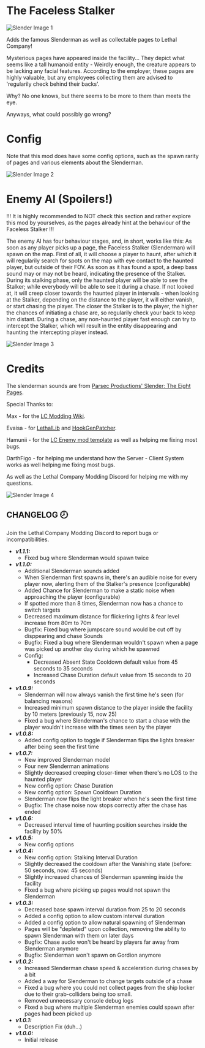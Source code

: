 # The Faceless Stalker

![Slender Image 1](https://i.imgur.com/jLTNNjM.png)

Adds the famous Slenderman as well as collectable pages to Lethal Company!

Mysterious pages have appeared inside the facility... They depict what seems like a tall humanoid entity - Weirdly enough, the creature appears to be lacking any facial features.
According to the employer, these pages are highly valuable, but any employees collecting them are advised to 'regularily check behind their backs'.

Why? No one knows, but there seems to be more to them than meets the eye.

Anyways, what could possibly go wrong?


# Config

Note that this mod does have some config options, such as the spawn rarity of pages and various elements about the Slenderman.

![Slender Image 2](https://i.imgur.com/l7Jvqxc.png)

# Enemy AI (Spoilers!)

!!! It is highly recommended to NOT check this section and rather explore this mod by yourselves, as the pages already hint at the behaviour of the Faceless Stalker !!!


The enemy AI has four behaviour stages, and, in short, works like this:
As soon as any player picks up a page, the Faceless Stalker (Slenderman) will spawn on the map.
First of all, it will choose a player to haunt, after which it will regularily search for spots on the map with eye contact to the haunted player, but outside of their FOV.
As soon as it has found a spot, a deep bass sound may or may not be heard, indicating the presence of the Stalker. 
During its stalking phase, only the haunted player will be able to see the Stalker; while everybody will be able to see it during a chase.
If not looked at, it will creep closer towards the haunted player in intervals - when looking at the Stalker, depending on the distance to the player, it will either vanish, or start chasing the player.
The closer the Stalker is to the player, the higher the chances of initiating a chase are, so regularily check your back to keep him distant.
During a chase, any non-haunted player fast enough can try to intercept the Stalker, which will result in the entity disappearing and haunting the intercepting player instead.

![Slender Image 3](https://i.imgur.com/XASWwjj.png)

# Credits

The slenderman sounds are from [Parsec Productions' Slender: The Eight Pages](http://www.parsecproductions.net/).


Special Thanks to:

Max - for the [LC Modding Wiki](https://lethal.wiki/).

Evaisa - for [LethalLib](https://thunderstore.io/c/lethal-company/p/Evaisa/LethalLib/) and [HookGenPatcher](https://thunderstore.io/c/lethal-company/p/Evaisa/HookGenPatcher/).

Hamunii - for the [LC Enemy mod template](https://github.com/Hamunii/LC-ExampleEnemy) as well as helping me fixing most bugs.

DarthFigo - for helping me understand how the Server - Client System works as well helping me fixing most bugs.

As well as the Lethal Company Modding Discord for helping me with my questions.

![Slender Image 4](https://i.imgur.com/7ccz0Ej.png)


## CHANGELOG 🕗

Join the Lethal Company Modding Discord to report bugs or incompatibilities.

- ***v1.1.1:***
     - Fixed bug where Slenderman would spawn twice
- ***v1.1.0:***
     - Additional Slenderman sounds added
     - When Slenderman first spawns in, there's an audible noise for every player now, alerting them of the Stalker's presence (configurable)
     - Added Chance for Slenderman to make a static noise when approaching the player (configurable)
     - If spotted more than 8 times, Slenderman now has a chance to switch targets
     - Decreased maximum distance for flickering lights & fear level increase from 80m to 70m
     - Bugfix: Fixed bug where jumpscare sound would be cut off by disppearing and chase Sounds
     - Bugfix: Fixed a bug where Slenderman wouldn't spawn when a page was picked up another day during which he spawned
     - Config:
	     - Decreased Absent State Cooldown default value from 45 seconds to 35 seconds
	     - Increased Chase Duration default value from 15  seconds to 20  seconds
- ***v1.0.9:***
     - Slenderman will now always vanish the first time he's seen (for balancing reasons)
     - Increased minimum spawn distance to the player inside the facility by 10 meters (previously 15, now 25)
     - Fixed a bug where Slenderman's chance to start a chase with the player wouldn't increase with the times seen by the player
- ***v1.0.8:***
     - Added config option to toggle if Slenderman flips the lights breaker after being seen the first time
- ***v1.0.7:***
     - New improved Slenderman model
     - Four new Slenderman animations
     - Slightly decreased creeping closer-timer when there's no LOS to the haunted player
     - New config option: Chase Duration
     - New config option: Spawn Cooldown Duration
     - Slenderman now flips the light breaker when he's seen the first time
     - Bugfix: The chase noise now stops correctly after the chase has ended
- ***v1.0.6:***
     - Decreased interval time of haunting position searches inside the facility by 50%
- ***v1.0.5:***
     - New config options   
- ***v1.0.4:***
     - New config option: Stalking Interval Duration
     - Slightly decreased the cooldown after the Vanishing state (before: 50 seconds, now: 45 seconds)
     - Slightly increased chances of Slenderman spawning inside the facility
     - Fixed a bug where picking up pages would not spawn the Slenderman    
- ***v1.0.3:***
     - Decreased base spawn interval duration from 25 to 20 seconds
     - Added a config option to allow custom interval duration
     - Added a config option to allow natural spawning of Slenderman
     - Pages will be "depleted" upon collection, removing the ability to spawn Slenderman with them on later days
     - Bugfix: Chase audio won't be heard by players far away from Slenderman anymore
     - Bugfix: Slenderman won't spawn on Gordion anymore
- ***v1.0.2:***
     - Increased Slenderman chase speed & acceleration during chases by a bit
     - Added a way for Slenderman to change targets outside of a chase
     - Fixed a bug where you could not collect pages from the ship locker due to their grab-colliders being too small.
     - Removed unnecessary console debug logs
     - Fixed a bug where multiple Slenderman enemies could spawn after pages had been picked up
- ***v1.0.1:*** 
     - Description Fix (duh...)
- ***v1.0.0:*** 
     - Initial release



